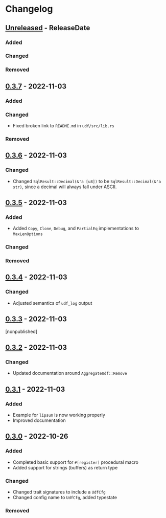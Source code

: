 # Changelog

<!-- next-header -->

## [Unreleased] - ReleaseDate

### Added

### Changed

### Removed



## [0.3.7] - 2022-11-03

### Added

### Changed

- Fixed broken link to `README.md` in `udf/src/lib.rs`

### Removed



## [0.3.6] - 2022-11-03

### Changed

- Changed `SqlResult::Decimal(&'a [u8])` to be `SqlResult::Decimal(&'a str)`,
  since a decimal will always fall under ASCII.



## [0.3.5] - 2022-11-03

### Added

- Added `Copy`, `Clone`, `Debug`, and `PartialEq` implementations to
  `MaxLenOptions`

### Changed

### Removed



## [0.3.4] - 2022-11-03

### Changed

- Adjusted semantics of `udf_log` output


## [0.3.3] - 2022-11-03

\[nonpublished\]



## [0.3.2] - 2022-11-03

### Changed

- Updated documentation around `AggregateUdf::Remove`



## [0.3.1] - 2022-11-03

### Added

- Example for `lipsum` is now working properly
- Improved documentation


## [0.3.0] - 2022-10-26

### Added

- Completed basic support for `#[register]` procedural macro
- Added support for strings (buffers) as return type

### Changed

- Changed trait signatures to include a `UdfCfg`
- Changed config name to `UdfCfg`, added typestate

### Removed


<!-- next-url -->
[Unreleased]: https://github.com/pluots/stringmetrics/compare/v0.3.7...HEAD
[0.3.7]: https://github.com/pluots/stringmetrics/compare/v0.3.6...v0.3.7
[0.3.6]: https://github.com/pluots/stringmetrics/compare/v0.3.5...v0.3.6
[0.3.5]: https://github.com/pluots/stringmetrics/compare/v0.3.4...v0.3.5
[0.3.4]: https://github.com/pluots/stringmetrics/compare/v0.3.3...v0.3.4
[0.3.3]: https://github.com/pluots/stringmetrics/compare/v0.3.2...v0.3.3
[0.3.2]: https://github.com/pluots/stringmetrics/compare/v0.3.1...v0.3.2
[0.3.1]: https://github.com/pluots/stringmetrics/compare/v0.3.0...v0.3.1
[0.3.0]: https://github.com/pluots/udf/compare/v0.0.1...v0.3.0
